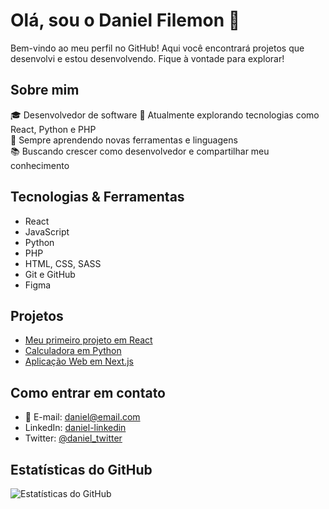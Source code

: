 # Olá, sou o Daniel Filemon 👋

Bem-vindo ao meu perfil no GitHub! Aqui você encontrará projetos que desenvolvi e estou desenvolvendo. Fique à vontade para explorar!

## Sobre mim

🎓 Desenvolvedor de software 
🔭 Atualmente explorando tecnologias como React, Python e PHP  
🌱 Sempre aprendendo novas ferramentas e linguagens  
📚 Buscando crescer como desenvolvedor e compartilhar meu conhecimento

## Tecnologias & Ferramentas

- React
- JavaScript
- Python
- PHP
- HTML, CSS, SASS
- Git e GitHub
- Figma

## Projetos

- [Meu primeiro projeto em React](https://github.com/danielfilemon/projeto-react)
- [Calculadora em Python](https://github.com/danielfilemon/calculadora)
- [Aplicação Web em Next.js](https://github.com/danielfilemon/app-next)

## Como entrar em contato

- 📧 E-mail: daniel@email.com
- LinkedIn: [daniel-linkedin](https://linkedin.com/in/danielfilemon)
- Twitter: [@daniel_twitter](https://twitter.com/danielfilemon)

## Estatísticas do GitHub

![Estatísticas do GitHub](https://github-readme-stats.vercel.app/api?username=danielfilemon&show_icons=true&theme=radical)
